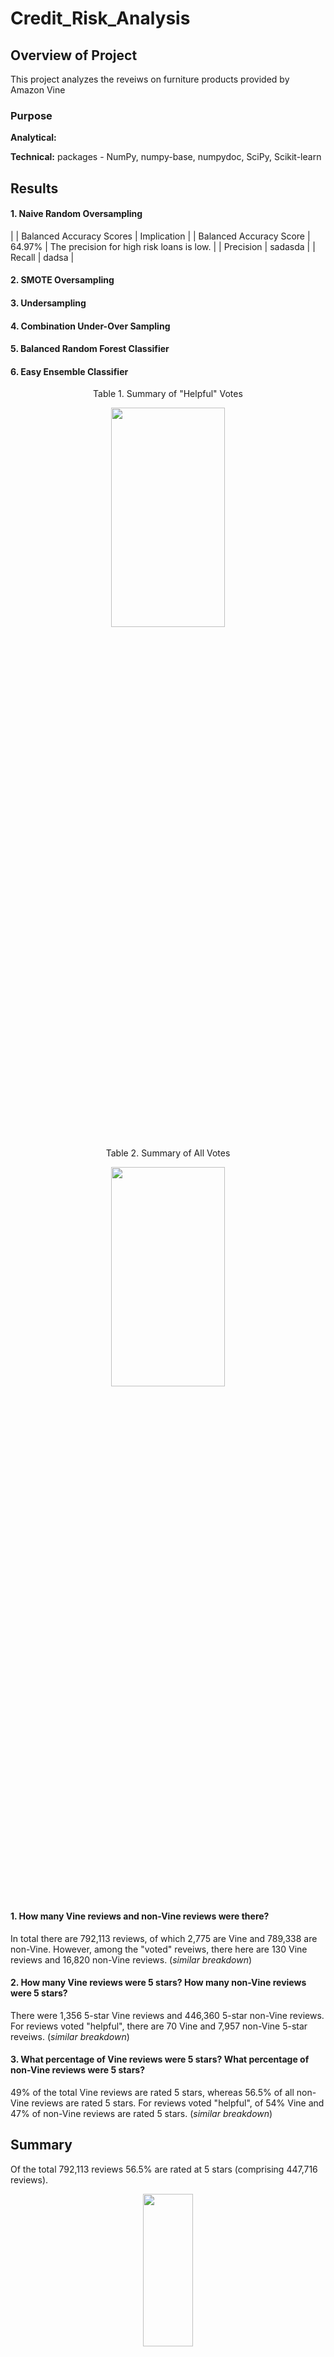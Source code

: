 # Credit_Risk_Analysis

## Overview of Project
This project analyzes the reveiws on furniture products provided by Amazon Vine

### Purpose

**Analytical:**  

**Technical:** packages - NumPy, numpy-base, numpydoc, SciPy, Scikit-learn


## Results

#### 1. Naive Random Oversampling
|  | Balanced Accuracy Scores | Implication |
| Balanced Accuracy Score | 64.97% | The precision for high risk loans is low.  |
| Precision | sadasda | 
| Recall | dadsa | 

#### 2. SMOTE Oversampling

#### 3. Undersampling

#### 4. Combination Under-Over Sampling

#### 5. Balanced Random Forest Classifier

#### 6. Easy Ensemble Classifier


<p align="center"><span class="emphasized"> Table 1. Summary of "Helpful" Votes </span></p>
<p align="center">
<img src="/Resources/helpful_summary_df.png" width="60%" height="30%">
</p>

<p align="center"><span class="emphasized"> Table 2. Summary of All Votes </span></p>
<p align="center">
<img src="/Resources/all_summary_df.png" width="60%" height="30%">
</p>


#### 1. How many Vine reviews and non-Vine reviews were there?
In total there are 792,113 reviews, of which 2,775 are Vine and 789,338 are non-Vine. 
However, among the "voted" reveiws, there here are 130 Vine reviews and 16,820 non-Vine reviews. (*similar breakdown*)

#### 2. How many Vine reviews were 5 stars? How many non-Vine reviews were 5 stars?
There were 1,356 5-star Vine reviews and 446,360 5-star non-Vine reviews. 
For reviews voted "helpful", there are 70 Vine and 7,957 non-Vine 5-star reveiws. (*similar breakdown*)

#### 3. What percentage of Vine reviews were 5 stars? What percentage of non-Vine reviews were 5 stars?
49% of the total Vine reviews are rated 5 stars, whereas 56.5% of all non-Vine reviews are rated 5 stars. 
For reviews voted "helpful", of 54% Vine and 47% of non-Vine reviews are rated 5 stars. (*similar breakdown*)

## Summary

Of the total 792,113 reviews 56.5% are rated at 5 stars (comprising 447,716 reviews). 
<p align="center">
<img src="/Resources/5star_summary_df.png" width="40%" height="25%">
</p>

Of these 447,716 only 1,356 come from paying members and 446,360 come from non-paying members. But when comparing the percentages of 5 stars from each type of reviews (paid vs unpaid) the results are approximately equal (49% vs 56.5%), therefore it can be confidently concluded members review products just like non memebers. A paid review isn't skewed compared to an unpaid one. Refering to tables 1 & 2 in the previous section, the "helpful" reviews also follow the same breakdown pattern as all review, so this further assures that reviews aren't biased as they are spread out the same way. 

However, when comparing the breakdown of reviews coming from different types of members it can be noted that people tend to give 5 star ratings more than any other rating. It is possible that the product really is good and that is reflected in the ratings, however further investigation can be done to see if giving 5-star reviews helps customers in any way.
